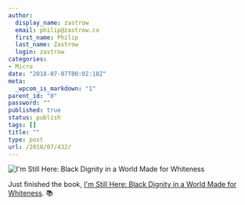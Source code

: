 ```yaml
---
author:
  display_name: zastrow
  email: philip@zastrow.co
  first_name: Philip
  last_name: Zastrow
  login: zastrow
categories:
- Micro
date: "2018-07-07T00:02:18Z"
meta:
  _wpcom_is_markdown: "1"
parent_id: "0"
password: ""
published: true
status: publish
tags: []
title: ""
type: post
url: /2018/07/432/
---
```

<p><img src="https://i.gr-assets.com/images/S/compressed.photo.goodreads.com/books/1526651960l/40165892._SX318_.jpg" alt="I'm Still Here: Black Dignity in a World Made for Whiteness" /></p>

<p>Just finished the book, <a href="https://www.goodreads.com/review/show/2435596635?utm_medium=api&amp;utm_source=rss">I'm Still Here: Black Dignity in a World Made for Whiteness</a>. 📚</p>